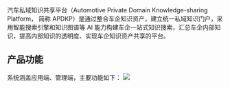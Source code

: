 汽车私域知识共享平台（Automotive Private Domain Knowledge-sharing Platform， 简称 APDKP）是通过整合车企知识资产，建立统一私域知识门户，采用智能搜索引擎和知识图谱等 AI 能力构建车企一站式知识搜索，汇总车企内部知识，提高内部知识的透明度、实现车企知识资产共享的平台。



## 产品功能
系统涵盖应用端、管理端，主要功能如下：
![](https://qcloudimg.tencent-cloud.cn/raw/67898c6a2fcab9da6eccd3ca7644aa38.png)
